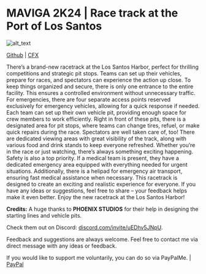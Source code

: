 # MAVIGA 2K24 | Race track at the Port of Los Santos                

<img alt="alt_text"  src="https://i.imgur.com/HgVOPab.png" />

[Github](https://github.com/MAVIGA2K24) | [CFX](https://forum.cfx.re/u/maviga2k24)

There’s a brand-new racetrack at the Los Santos Harbor, perfect for thrilling competitions and strategic pit stops. Teams can set up their vehicles, prepare for races, and spectators can experience the action up close. To keep things organized and secure, there is only one entrance to the entire facility. This ensures a controlled environment without unnecessary traffic. For emergencies, there are four separate access points reserved exclusively for emergency vehicles, allowing for a quick response if needed. Each team can set up their own vehicle pit, providing enough space for crew members to work efficiently. Right in front of these pits, there is a designated area for pit stops, where teams can change tires, refuel, or make quick repairs during the race. Spectators are well taken care of, too! There are dedicated viewing areas with great visibility of the track, along with various food and drink stands to keep everyone refreshed. Whether you’re in the race or just watching, there’s always something exciting happening. Safety is also a top priority. If a medical team is present, they have a dedicated emergency area equipped with everything needed for urgent situations. Additionally, there is a helipad for emergency air transport, ensuring fast medical assistance when necessary. This racetrack is designed to create an exciting and realistic experience for everyone. If you have any ideas or suggestions, feel free to share – your feedback helps make it even better. Enjoy the new racetrack at the Los Santos Harbor!

**Credits:** A huge thanks to **PHOENIX STUDIOS** for their help in designing the starting lines and vehicle pits.

Check them out on Discord: [discord.com/invite/uEDhv5JNpU](https://discord.com/invite/uEDhv5JNpU).

Feedback and suggestions are always welcome. Feel free to contact me via direct message with any ideas or feedback.

If you would like to support me voluntarily, you can do so via PayPalMe. | [PayPal](https://www.paypal.com/paypalme/gordon1289)
